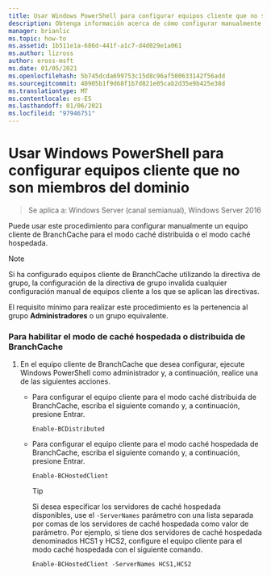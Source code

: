 ```yaml
---
title: Usar Windows PowerShell para configurar equipos cliente que no son miembros del dominio
description: Obtenga información acerca de cómo configurar manualmente un equipo cliente de BranchCache para el modo caché distribuida o el modo caché hospedada.
manager: brianlic
ms.topic: how-to
ms.assetid: 1b511e1a-686d-441f-a1c7-d4d029e1a061
ms.author: lizross
author: eross-msft
ms.date: 01/05/2021
ms.openlocfilehash: 5b745dcda699753c15d8c96af500633142f56add
ms.sourcegitcommit: 40905b1f9d68f1b7d821e05cab2d35e9b425e38d
ms.translationtype: MT
ms.contentlocale: es-ES
ms.lasthandoff: 01/06/2021
ms.locfileid: "97946751"
---
```

# <a name="use-windows-powershell-to-configure-non-domain-member-client-computers"></a>Usar Windows PowerShell para configurar equipos cliente que no son miembros del dominio

>Se aplica a: Windows Server (canal semianual), Windows Server 2016

Puede usar este procedimiento para configurar manualmente un equipo cliente de BranchCache para el modo caché distribuida o el modo caché hospedada.

> [!NOTE]
> Si ha configurado equipos cliente de BranchCache utilizando la directiva de grupo, la configuración de la directiva de grupo invalida cualquier configuración manual de equipos cliente a los que se aplican las directivas.

El requisito mínimo para realizar este procedimiento es la pertenencia al grupo **Administradores** o un grupo equivalente.

### <a name="to-enable-branchcache-distributed-or-hosted-cache-mode"></a>Para habilitar el modo de caché hospedada o distribuida de BranchCache

1.  En el equipo cliente de BranchCache que desea configurar, ejecute Windows PowerShell como administrador y, a continuación, realice una de las siguientes acciones.

    -   Para configurar el equipo cliente para el modo caché distribuida de BranchCache, escriba el siguiente comando y, a continuación, presione Entrar.

        `Enable-BCDistributed`

    -   Para configurar el equipo cliente para el modo caché hospedada de BranchCache, escriba el siguiente comando y, a continuación, presione Entrar.

        `Enable-BCHostedClient`

        > [!TIP]
        > Si desea especificar los servidores de caché hospedada disponibles, use el `-ServerNames` parámetro con una lista separada por comas de los servidores de caché hospedada como valor de parámetro. Por ejemplo, si tiene dos servidores de caché hospedada denominados HCS1 y HCS2, configure el equipo cliente para el modo caché hospedada con el siguiente comando.
        >
        > `Enable-BCHostedClient -ServerNames HCS1,HCS2`



